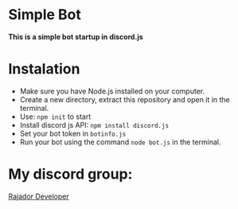 # Simple Bot 

**This is a simple bot startup in discord.js**

# Instalation 
* Make sure you have Node.js installed on your computer. 
* Create a new directory, extract this repository and open it in the terminal.
* Use: `npm init` to start 
* Install discord js API: `npm install discord.js`
* Set your bot token in `botinfo.js`
* Run your bot using the command `node bot.js` in the terminal.

# My discord group:

[Rajador Developer](https://discord.gg/KGusJvF2EW)


